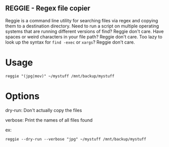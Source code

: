 REGGIE - Regex file copier
---

Reggie is a command line utility for searching files via regex and copying them to
a destination directory. Need to run a script on multiple operating systems that
are running different versions of find? Reggie don't care. Have spaces or weird
characters in your file path? Reggie don't care. Too lazy to look up the syntax
for `find -exec` or `xargs`? Reggie don't care.

Usage
=====
`reggie "(jpg|mov)" ~/mystuff /mnt/backup/mystuff`

Options
=======
dry-run: Don't actually copy the files

verbose: Print the names of all files found

ex:

    reggie --dry-run --verbose "jpg" ~/mystuff /mnt/backup/mystuff

